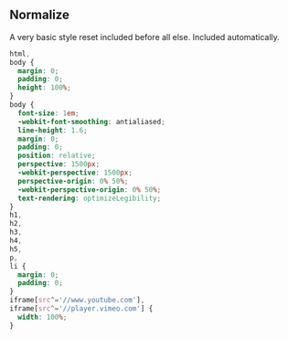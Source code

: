 ## Normalize

A very basic style reset included before all else. Included automatically.

```scss
html,
body {
  margin: 0;
  padding: 0;
  height: 100%;
}
body {
  font-size: 1em;
  -webkit-font-smoothing: antialiased;
  line-height: 1.6;
  margin: 0;
  padding: 0;
  position: relative;
  perspective: 1500px;
  -webkit-perspective: 1500px;
  perspective-origin: 0% 50%;
  -webkit-perspective-origin: 0% 50%;
  text-rendering: optimizeLegibility;
}
h1,
h2,
h3,
h4,
h5,
p,
li {
  margin: 0;
  padding: 0;
}
iframe[src^='//www.youtube.com'],
iframe[src^='//player.vimeo.com'] {
  width: 100%;
}
```
